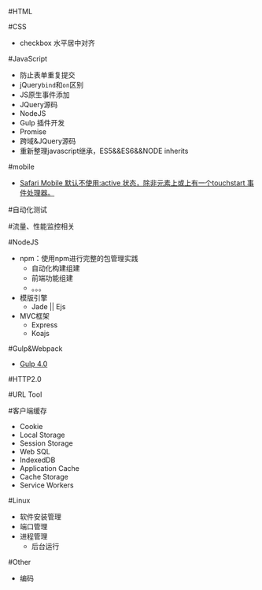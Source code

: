 #HTML

#CSS
+ checkbox 水平居中对齐


#JavaScript
+ 防止表单重复提交
+ jQuery`bind`和`on`区别
+ JS原生事件添加
+ JQuery源码
+ NodeJS
+ Gulp 插件开发
+ Promise
+ 跨域&JQuery源码
+ 重新整理javascript继承，ES5&&ES6&&NODE inherits


#mobile
+ [Safari Mobile 默认不使用:active 状态，除非元素上或<body>上有一个touchstart 事件处理器。](http://www.zhuowenli.com/diary/frontend-mobile-bug-notes.html)

#自动化测试

#流量、性能监控相关

#NodeJS
+ npm：使用npm进行完整的包管理实践
    * 自动化构建组建
    * 前端功能组建
    * 。。。
+ 模版引擎
    * Jade || Ejs
+ MVC框架
    * Express
    * Koajs

#Gulp&Webpack
+ [Gulp 4.0](https://github.com/gulpjs/gulp/tree/4.0)

#HTTP2.0

#URL Tool

#客户端缓存
+ Cookie
+ Local Storage
+ Session Storage
+ Web SQL
+ IndexedDB
+ Application Cache
+ Cache Storage
+ Service Workers

#Linux
+ 软件安装管理
+ 端口管理
+ 进程管理
	* 后台运行

#Other
+ 编码

